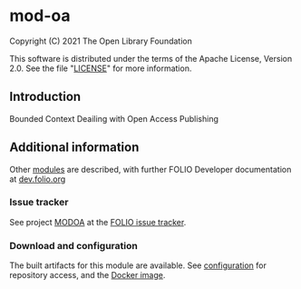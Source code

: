 # mod-oa

Copyright (C) 2021 The Open Library Foundation

This software is distributed under the terms of the Apache License,
Version 2.0. See the file "[LICENSE](LICENSE)" for more information.

## Introduction

Bounded Context Deailing with Open Access Publishing

## Additional information

Other [modules](https://dev.folio.org/source-code/#server-side) are described,
with further FOLIO Developer documentation at [dev.folio.org](https://dev.folio.org/)

### Issue tracker

See project [MODOA](https://issues.folio.org/browse/MODOA)
at the [FOLIO issue tracker](https://dev.folio.org/guidelines/issue-tracker).

### Download and configuration

The built artifacts for this module are available.
See [configuration](https://dev.folio.org/download/artifacts) for repository access,
and the [Docker image](https://hub.docker.com/r/folioorg/mod-oa/).

